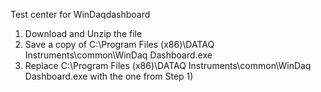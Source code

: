 Test center for WinDaqdashboard

1. Download and Unzip the file
2. Save a copy of C:\Program Files (x86)\DATAQ Instruments\common\WinDaq Dashboard.exe
3. Replace C:\Program Files (x86)\DATAQ Instruments\common\WinDaq Dashboard.exe with the one from Step 1)
